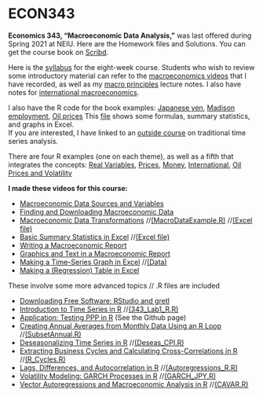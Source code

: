# ECON343
**Economics 343, “Macroeconomic Data Analysis,”** was last offered during Spring 2021 at NEIU. Here are the Homework files and Solutions.
You can get the course book on [Scribd](https://www.scribd.com/document/459205554/Macroeconomic-Data-Analysis-Revised-2020).

Here is the [syllabus](https://docs.google.com/viewer?a=v&pid=sites&srcid=ZGVmYXVsdGRvbWFpbnxzd2hlZ2VydHl8Z3g6NjMwYjY2MTQxYTRkOGY1OQ) for the eight-week course.
Students who wish to review some introductory material can refer to the [macroeconomics videos](https://sites.google.com/site/swhegerty/macroeconomics/macroeconomics-videos) that I have recorded, as well as my [macro principles](https://docs.google.com/viewer?a=v&pid=sites&srcid=ZGVmYXVsdGRvbWFpbnxzd2hlZ2VydHl8Z3g6MjYwODYyYWZjNzdiMmZmZQ) lecture notes. I also have notes for [international macroeconomics](https://docs.google.com/viewer?a=v&pid=sites&srcid=ZGVmYXVsdGRvbWFpbnxzd2hlZ2VydHl8Z3g6NmY1NTIxMGRmMjg1OTU0MQ).

I also have the R code for the book examples: [Japanese yen](https://sites.google.com/site/swhegerty/macroeconomic-data-analysis/JPY.R?attredirects=0), [Madison employment](https://sites.google.com/site/swhegerty/macroeconomic-data-analysis/MAD_EMP.R?attredirects=0), [Oil prices](https://sites.google.com/site/swhegerty/macroeconomic-data-analysis/WTI.R?attredirects=0)
This [file](https://sites.google.com/site/swhegerty/macroeconomic-data-analysis/MacroDataAnalysis_ExcelExample.xlsx?attredirects=0) shows some formulas, summary statistics, and graphs in Excel.  
If you are interested, I have linked to an [outside course](https://online.stat.psu.edu/stat510/) on traditional time series analysis.

There are four R examples (one on each theme), as well as a fifth that integrates the concepts: 
                      [Real Variables](https://sites.google.com/site/swhegerty/macroeconomic-data-analysis/Real_Variable_Notes.pdf?attredirects=0),
                      [Prices](https://sites.google.com/site/swhegerty/macroeconomic-data-analysis/Prices_Notes.pdf?attredirects=0),
                      [Money](https://sites.google.com/site/swhegerty/macroeconomic-data-analysis/Money_Notes.pdf?attredirects=0),
                      [International](https://sites.google.com/site/swhegerty/macroeconomic-data-analysis/Intl_Notes.pdf?attredirects=0),
                      [Oil Prices and Volatility](https://sites.google.com/site/swhegerty/macroeconomic-data-analysis/WTI_Notes.pdf?attredirects=0)

**I made these videos for this course:**                   
* [Macroeconomic Data Sources and Variables](https://www.youtube.com/watch?v=at5IJnDqki4)    
* [Finding and Downloading Macroeconomic Data](https://youtu.be/xju3qb_yRBo) 
* [Macroeconomic Data Transformations](https://youtu.be/wNInxTwUzaY)         //[(MacroDataExample.R)](https://sites.google.com/site/swhegerty/macroeconomic-data-analysis/MacroDataExample.R?attredirects=0) //[(Excel file)](https://docs.google.com/viewer?a=v&pid=sites&srcid=ZGVmYXVsdGRvbWFpbnxzd2hlZ2VydHl8Z3g6MmEwODZmZTZmZTVlMWNmNg)
* [Basic Summary Statistics in Excel](https://youtu.be/X0AG-Pj9oRA)           //[(Excel file)](https://sites.google.com/site/swhegerty/macroeconomic-data-analysis/ECON343_SummStats_Excel.xlsx?attredirects=0)
* [Writing a Macroeconomic Report](https://youtu.be/V2MMgGsPyuQ)              
* [Graphics and Text in a Macroeconomic Report](https://youtu.be/DyQNlHSSVkQ)       
* [Making a Time–Series Graph in Excel](https://youtu.be/HCLNEfy-jKk)                 //[(Data)](https://sites.google.com/site/swhegerty/macroeconomic-data-analysis/ECON343_Lab1_Data.csv?attredirects=0)   
* [Making a (Regression) Table in Excel](https://youtu.be/1_X5DsZiBAI)                                                                      

These involve some more advanced topics // .R files are included
* [Downloading Free Software: RStudio and gretl](https://www.youtube.com/watch?v=3jzJ1RzazxM)
* [Introduction to Time Series in R](https://www.youtube.com/watch?v=s3G1lDaNjzg&t=9s)               //[(343_Lab1_R.R)](https://sites.google.com/site/swhegerty/macroeconomic-data-analysis/343_Lab1_R.R?attredirects=0) 
* [Application: Testing PPP in R](https://youtu.be/vbzOBzOZevg)                   (See the Github page)
* [Creating Annual Averages from Monthly Data Using an R Loop](https://youtu.be/3FrJOpUtJjs)                       //[(SubsetAnnual.R)](https://sites.google.com/site/swhegerty/macroeconomic-data-analysis/Deseas_CPI.R?attredirects=0) 
* [Deseasonalizing Time Series in R](https://www.youtube.com/watch?v=BOeIYOV8uIs&t=2s)                    //[(Deseas_CPI.R)](https://sites.google.com/site/swhegerty/macroeconomic-data-analysis/Deseas_CPI.R?attredirects=0) 
* [Extracting Business Cycles and Calculating Cross-Correlations in R](https://youtu.be/bxNgHGeTOCM)                 //[(R_Cycles.R)](https://sites.google.com/site/swhegerty/macroeconomic-data-analysis/R_Cycles.R?attredirects=0) 
* [Lags, Differences, and Autocorrelation in R](https://youtu.be/Et0WrJNhBRY)                //[(Autoregressions_R.R)](https://sites.google.com/site/swhegerty/macroeconomic-data-analysis/Autoregressions_R.R?attredirects=0) 
* [Volatility Modeling: GARCH Processes in R](https://youtu.be/lKBgQ4MxM3Y)                                     //[(GARCH_JPY.R)](https://sites.google.com/site/swhegerty/macroeconomic-data-analysis/GARCH_JPY.R?attredirects=0) 
* [Vector Autoregressions and Macroeconomic Analysis in R](https://youtu.be/mJFZySoNfM0)             //[(CAVAR.R)](https://sites.google.com/site/swhegerty/macroeconomic-data-analysis/CAVAR.R?attredirects=0) 

